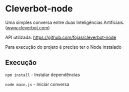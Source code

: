 # Cleverbot-node

Uma simples conversa entre duas Inteligências Artificiais. (www.cleverbot.com)

API utilizada: https://github.com/fojas/cleverbot-node

Para execução do projeto é preciso ter o Node instalado

## Execução
```npm install``` - Instalar dependências

```node main.js``` - Iniciar conversa


